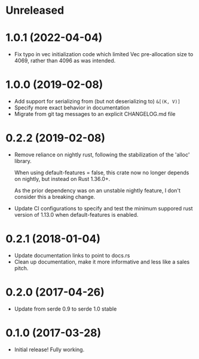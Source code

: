 Unreleased
==========


1.0.1 (2022-04-04)
==================

- Fix typo in vec initialization code which limited Vec pre-allocation
  size to 4069, rather than 4096 as was intended.


1.0.0 (2019-02-08)
==================

- Add support for serializing from (but not deserializing to) `&[(K, V)]`
- Specify more exact behavior in documentation
- Migrate from git tag messages to an explicit CHANGELOG.md file


0.2.2 (2019-02-08)
==================

- Remove reliance on nightly rust, following the stabilization of the
  'alloc' library.

  When using default-features = false, this crate now no longer depends
  on nightly, but instead on Rust 1.36.0+.

  As the prior dependency was on an unstable nightly feature, I don't
  consider this a breaking change.
- Update CI configurations to specify and test the minimum suppored rust
  version of 1.13.0 when default-features is enabled.


0.2.1 (2018-01-04)
==================

- Update documentation links to point to docs.rs
- Clean up documentation, make it more informative and less like a
  sales pitch.


0.2.0 (2017-04-26)
==================

- Update from serde 0.9 to serde 1.0 stable


0.1.0 (2017-03-28)
==================

- Initial release! Fully working.
